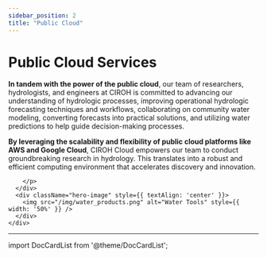 ```yaml
---
sidebar_position: 2
title: "Public Cloud"
---
```


# Public Cloud Services

<div className="container">
    <div className="hero-content">
      <div className="hero-text">
        <p>
          

**In tandem with the power of the public cloud**, our team of researchers, hydrologists, and engineers at CIROH is committed to advancing our understanding of hydrologic processes, improving operational hydrologic forecasting techniques and workflows, collaborating on community water modeling, converting forecasts into practical solutions, and utilizing water predictions to help guide decision-making processes.

**By leveraging the scalability and flexibility of public cloud platforms like AWS and Google Cloud**, CIROH Cloud empowers our team to conduct groundbreaking research in hydrology. This translates into a robust and efficient computing environment that accelerates discovery and innovation.


        </p>
      </div>
      <div className="hero-image" style={{ textAlign: 'center' }}>
        <img src="/img/water_products.png" alt="Water Tools" style={{ width: '50%' }} />
      </div>
    </div>
</div>

------------------------------------------------

import DocCardList from '@theme/DocCardList';

<DocCardList />